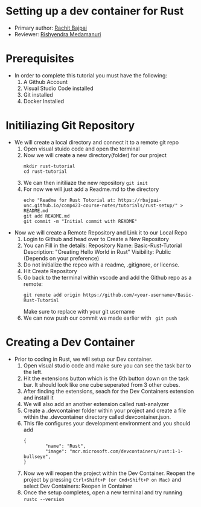 # Setting up a dev container for Rust 

* Primary author: [Rachit Bajpai](https://github.com/rbajpai-unc)
* Reviewer: [Rishyendra Medamanuri](https://github.com/rishyendra333)

# Prerequisites
* In order to complete this tutorial you must have the following:
    1. A Github Account
    2. Visual Studio Code installed
    3. Git installed
    4. Docker Installed

# Initiliazing Git Repository
* We will create a local directory and connect it to a remote git repo
    1. Open visual stuido code and open the terminal
    2. Now we will create a new directory(folder) for our project
        ```
        mkdir rust-tutorial
        cd rust-tutorial
        ```
    3. We can then initiliaze the new repository
        ```git init```
    4. For now we will just add a Readme.md to the directory
        ```
        echo "Readme for Rust Totorial at: https://rbajpai-unc.github.io/comp423-course-notes/tutorials/rust-setup/" > README.md
        git add README.md
        git commit -m "Initial commit with README"
        ``` 
* Now we will create a Remote Repository and Link it to our Local Repo
    1. Login to Github and head over to Create a New Repository
    2. You can Fill in the details:
        Repository Name: Basic-Rust-Tutorial
        Description: "Creating Hello World in Rust"
        Visibility: Public (Depends on your preference)
    3. Do not initialize the repeo with a readme, .gitignore, or license.
    4. Hit Create Repository
    5. Go back to the terminal within vscode and add the Github repo as a remote:
        ```
        git remote add origin https://github.com/<your-username>/Basic-Rust-Tutorial
        ```
        Make sure to replace <your-username> with your git username
    6. We can now push our commit we made earlier with 
    ``` git push```
# Creating a Dev Container
* Prior to coding in Rust, we will setup our Dev container. 
    1. Open visual studio code and make sure you can see the task bar to the left. 
    2. Hit the extensions button which is the 6th button down on the task bar. It should look like one cube seperated from 3 other cubes. 
    3. After finding the extensions, seach for the Dev Containers extension and install it
    4. We will also add an another extension called rust-analyzer
    5. Create a .devcontainer folder within your project and create a file within the .devcontainer directory called devcontainer.json.
    6. This file configures your development environment and you should add 
        ``` 
        {
	            "name": "Rust",
                "image": "mcr.microsoft.com/devcontainers/rust:1-1-bullseye",
        }
        ``` 
    7. Now we will reopen the project within the Dev Container. Reopen the project by pressing ``` Ctrl+Shift+P (or Cmd+Shift+P on Mac) ``` and select Dev Containers: Reopen in Container
    8. Once the setup completes, open a new terminal and try running ``` rustc --version ```
        